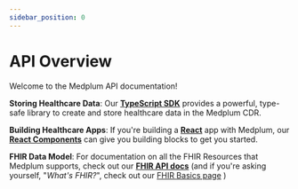 ```yaml
---
sidebar_position: 0
---
```


# API Overview

Welcome to the Medplum API documentation!

**Storing Healthcare Data**: Our [**TypeScript SDK**](./sdk/classes/MedplumClient) provides a powerful, type-safe library to create and store healthcare data in the Medplum CDR.

**Building Healthcare Apps**: If you're building a [**React**](https://reactjs.org/) app with Medplum, our [**React Components**](./api/react-components) can give you building blocks to get you started.

**FHIR Data Model**: For documentation on all the FHIR Resources that Medplum supports, check out our [**FHIR API docs**](./api/fhir) (and if you're asking yourself, "_What's FHIR?_", check out our [FHIR Basics page](/docs/fhir-basics.md) )
